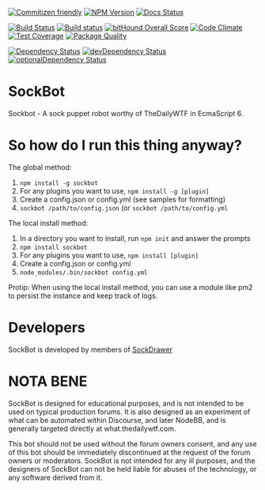 [![Commitizen friendly](https://img.shields.io/badge/commitizen-friendly-brightgreen.svg)](http://commitizen.github.io/cz-cli/)
[![NPM Version](https://img.shields.io/npm/v/sockbot.svg)](https://www.npmjs.com/package/sockbot)
[![Docs Status](https://readthedocs.org/projects/sockbot/badge/?version=latest)](http://sockbot.readthedocs.org/)

[![Build Status](https://travis-ci.org/SockDrawer/SockBot.svg)](https://travis-ci.org/SockDrawer/SockBot)
[![Build status](https://ci.appveyor.com/api/projects/status/2aaq3ay3waq5sxi9?svg=true)](https://ci.appveyor.com/project/AccaliaDeElementia/sockbot)
[![bitHound Overall Score](https://www.bithound.io/github/SockDrawer/SockBot/badges/score.svg)](https://www.bithound.io/github/SockDrawer/SockBot)
[![Code Climate](https://codeclimate.com/github/SockDrawer/SockBot/badges/gpa.svg)](https://codeclimate.com/github/SockDrawer/SockBot)
[![Test Coverage](https://codeclimate.com/github/SockDrawer/SockBot/badges/coverage.svg)](https://codeclimate.com/github/SockDrawer/SockBot/coverage)
[![Package Quality](http://npm.packagequality.com/shield/sockbot.svg)](http://packagequality.com/#?package=sockbot)

[![Dependency Status](https://david-dm.org/SockDrawer/SockBot/master.svg)](https://david-dm.org/SockDrawer/SockBot/master)
[![devDependency Status](https://david-dm.org/SockDrawer/SockBot/master/dev-status.svg)](https://david-dm.org/SockDrawer/SockBot/master#info=devDependencies)
[![optionalDependency Status](https://david-dm.org/SockDrawer/SockBot/master/optional-status.svg)](https://david-dm.org/SockDrawer/SockBot/master#info=optionalDependencies)

SockBot
===========
Sockbot - A sock puppet robot worthy of TheDailyWTF in EcmaScript 6.

So how do I run this thing anyway?
===========
The global method:

1. `npm install -g sockbot`
2. For any plugins you want to use, `npm install -g [plugin]`
3. Create a config.json or config.yml (see samples for formatting)
4. `sockbot /path/to/config.json` (or `sockbot /path/to/config.yml`

The local install method:

1. In a directory you want to install, run `npm init` and answer the prompts
2. `npm install sockbot`
3. For any plugins you want to use, `npm install [plugin]`
4. Create a config.json or config.yml
5. `node_modules/.bin/sockbot config.yml`

Protip: When using the local install method, you can use a module like pm2 to persist the instance and keep track of 
logs.

Developers
==========
SockBot is developed by members of [SockDrawer](https://github.com/SockDrawer)

NOTA BENE
=========

SockBot is designed for educational purposes, and is not intended to be used on typical production forums. It is also
designed as an experiment of what can be automated within Discourse, and later NodeBB, and is generally targeted 
directly at what.thedailywtf.com.

This bot should not be used without the forum owners consent, and any use of this bot should be immediately
discontinued at the request of the forum owners or moderators. SockBot is not intended for any ill purposes, and the
designers of SockBot can not be held liable for abuses of the technology, or any software derived from it.

